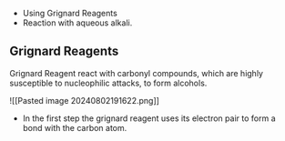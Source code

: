 - Using Grignard Reagents
- Reaction with aqueous alkali.
## Grignard Reagents
Grignard Reagent react with carbonyl compounds, which are highly susceptible to nucleophilic attacks, to form alcohols.

![[Pasted image 20240802191622.png]]

- In the first step the grignard reagent uses its electron pair to form a bond with the carbon atom.